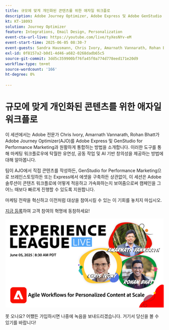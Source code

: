 ```yaml
---
title: 규모에 맞게 개인화된 콘텐츠를 위한 애자일 워크플로
description: Adobe Journey Optimizer, Adobe Express 및 Adobe GenStudio for Performance Marketing을 사용하여 만들고, 공동 작업하고, 활성화합니다.
kt: KT-18093
solution: Journey Optimizer
feature: Integrations, Email Design, Personalization
event-cta-url-live: https://youtube.com/live/tyXesNYv-eM
event-start-time: 2025-06-05 08:30-7
event-guests: Sandra Hausmann, Chris Ivory, Amarnath Vannarath, Rohan Bhatt
exl-id: 0f8157a2-b0d1-4d46-a682-0268dadb65c5
source-git-commit: 3dd5c359900bf76fa45f0a774d778eed171e20d9
workflow-type: tm+mt
source-wordcount: '166'
ht-degree: 0%

---
```


# 규모에 맞게 개인화된 콘텐츠를 위한 애자일 워크플로

이 세션에서는 Adobe 전문가 Chris Ivory, Amarnath Vannarath, Rohan Bhatt가 Adobe Journey Optimizer(AJO)를 Adobe Express 및 GenStudio for Performance Marketing과 원활하게 통합하는 방법을 소개합니다. 이러한 도구를 통해 마케팅 워크플로우에 탁월한 유연성, 공동 작업 및 AI 기반 창의성을 제공하는 방법에 대해 알아봅니다.

팀이 AJO에서 직접 콘텐츠를 작성하든, GenStudio for Performance Marketing으로 브레인스토밍하든 또는 Express에서 에셋을 구축하든 상관없이, 이 세션은 Adobe 솔루션이 콘텐츠 워크플로에 어떻게 적응하고 가속화하는지 보여줌으로써 캠페인을 그 어느 때보다 빠르게 진행할 수 있도록 지원합니다.

마케팅 전략을 혁신하고 이전처럼 대상을 참여시킬 수 있는 이 기회를 놓치지 마십시오.

[지금 등록](https://engage.adobe.com/ExpLeagueLive-250605.html)하여 고객 참여의 혁명에 동참하세요!

![웹 배너](/help/experience-league-live/assets/WebBannerExLLive-June05-2025.png)

못 오나요? 어쨌든 가입하시면 나중에 녹음을 보내드리겠습니다. 거기서 당신을 볼 수 있기를 바랍니다!
